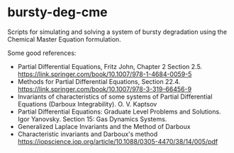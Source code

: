 # bursty-deg-cme
Scripts for simulating and solving a system of bursty degradation using the Chemical Master Equation formulation.



Some good references:

- Partial Differential Equations, Fritz John, Chapter 2 Section 2.5. https://link.springer.com/book/10.1007/978-1-4684-0059-5 
- Methods for Partial Differential Equations, Section 22.4. https://link.springer.com/book/10.1007/978-3-319-66456-9
- Invariants of characteristics of some systems of Partial Differential Equations (Darboux Integrability). O. V. Kaptsov
- Partial Differential Equations: Graduate Level Problems and Solutions. Igor Yanovsky. Section 15: Gas Dynamics Systems.
- Generalized Laplace Invariants and the Method of Darboux
- Characteristic invariants and Darboux's method https://iopscience.iop.org/article/10.1088/0305-4470/38/14/005/pdf
